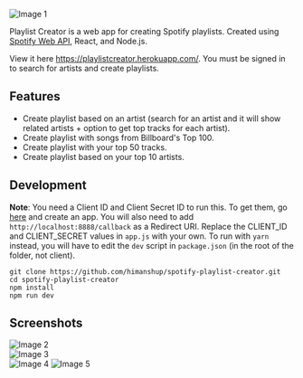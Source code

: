 ![Image 1](https://raw.githubusercontent.com/himanshup/spotify-playlist-creator/master/screenshots/image1.png)

Playlist Creator is a web app for creating Spotify playlists. Created using [Spotify Web API](https://developer.spotify.com/documentation/web-api/), React, and Node.js.

View it here https://playlistcreator.herokuapp.com/. You must be signed in to search for artists and create playlists.

## Features

- Create playlist based on an artist (search for an artist and it will show related artists + option to get top tracks for each artist).
- Create playlist with songs from Billboard's Top 100.
- Create playlist with your top 50 tracks.
- Create playlist based on your top 10 artists.

## Development

**Note**: You need a Client ID and Client Secret ID to run this. To get them, go [here](https://developer.spotify.com/dashboard/login) and create an app. You will also need to add `http://localhost:8888/callback` as a Redirect URI. Replace the CLIENT_ID and CLIENT_SECRET values in `app.js` with your own. To run with `yarn` instead, you will have to edit the `dev` script in `package.json` (in the root of the folder, not client).

```
git clone https://github.com/himanshup/spotify-playlist-creator.git
cd spotify-playlist-creator
npm install
npm run dev
```

## Screenshots

![Image 2](https://raw.githubusercontent.com/himanshup/spotify-playlist-creator/master/screenshots/image2.png)  
![Image 3](https://raw.githubusercontent.com/himanshup/spotify-playlist-creator/master/screenshots/image3.png)  
![Image 4](https://raw.githubusercontent.com/himanshup/spotify-playlist-creator/master/screenshots/image4.png)
![Image 5](https://raw.githubusercontent.com/himanshup/spotify-playlist-creator/master/screenshots/image5.png)
